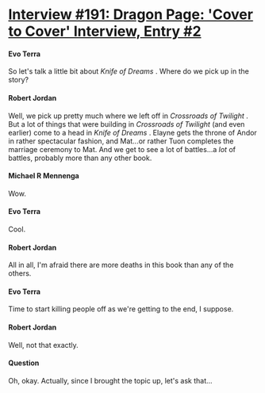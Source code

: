 # [Interview #191: Dragon Page: 'Cover to Cover' Interview, Entry #2](https://www.theoryland.com/intvmain.php?i=191#2)

#### Evo Terra

So let's talk a little bit about
*Knife of Dreams*
. Where do we pick up in the story?

#### Robert Jordan

Well, we pick up pretty much where we left off in
*Crossroads of Twilight*
. But a lot of things that were building in
*Crossroads of Twilight*
(and even earlier) come to a head in
*Knife of Dreams*
. Elayne gets the throne of Andor in rather spectacular fashion, and Mat...or rather Tuon completes the marriage ceremony to Mat. And we get to see a lot of battles...a
*lot*
of battles, probably more than any other book.

#### Michael R Mennenga

Wow.

#### Evo Terra

Cool.

#### Robert Jordan

All in all, I'm afraid there are more deaths in this book than any of the others.

#### Evo Terra

Time to start killing people off as we're getting to the end, I suppose.

#### Robert Jordan

Well, not that exactly.

#### Question

Oh, okay. Actually, since I brought the topic up, let's ask that...

